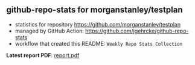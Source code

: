 ## github-repo-stats for morganstanley/testplan

- statistics for repository https://github.com/morganstanley/testplan
- managed by GitHub Action: https://github.com/jgehrcke/github-repo-stats
- workflow that created this README: `Weekly Repo Stats Collection`

**Latest report PDF**: [report.pdf](https://github.com/morganstanley/.github/raw/github-repo-stats/morganstanley/testplan/latest-report/report.pdf)

